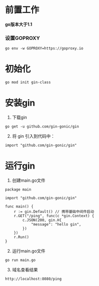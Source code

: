 # 前置工作
**go版本大于1.1**
### 设置GOPROXY
```azure
go env -w GOPROXY=https://goproxy.io
```

# 初始化
```azure
go mod init gin-class
```

# 安装gin
1. 下载gin
```azure
go get -u github.com/gin-gonic/gin
```
2. 将 gin 引入到代码中：
```azure
import "github.com/gin-gonic/gin"
```

# 运行gin
1. 创建main.go文件
```azure
package main

import "github.com/gin-gonic/gin"

func main() {
	r := gin.Default() // 携带基础中间件启动
	r.GET("/ping", func(c *gin.Context) {
		c.JSON(200, gin.H{
			"message": "hello gin",
		})
	})
	r.Run()
}
```
2. 运行main.go文件
```azure
go run main.go
```
3. 域名查看结果
```azure
http://localhost:8080/ping
```